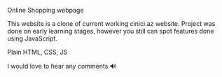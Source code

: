 Online Shopping webpage

This website is a clone of current working cinici.az website.
Project was done on early learning stages, however you still can spot features done using JavaScript.

Plain HTML, CSS, JS

I would love to hear any comments 🔊
 


